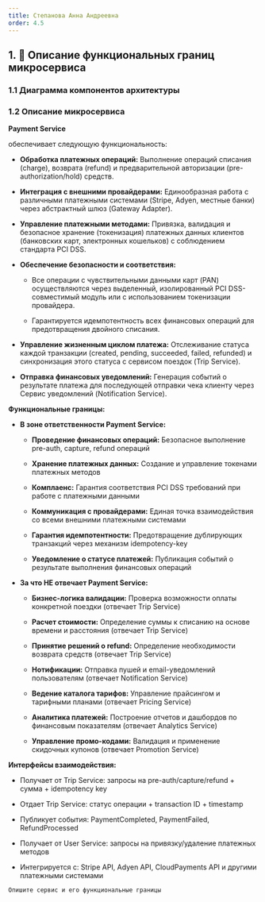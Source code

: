 ```yaml
---
title: Степанова Анна Андреевна
order: 4.5
---
```


## 1\. 📖 Описание функциональных границ микросервиса

### 1\.1 Диаграмма компонентов архитектуры

<mermaid path="./stepanova-anna-2.mermaid" width="780px" height="140px"/>

### 1\.2 Описание микросервиса

**Payment Service**

обеспечивает следующую функциональность:

-  **Обработка платежных операций:** Выполнение операций списания (charge), возврата (refund) и предварительной авторизации (pre-authorization/hold) средств.

-  **Интеграция с внешними провайдерами:** Единообразная работа с различными платежными системами (Stripe, Adyen, местные банки) через абстрактный шлюз (Gateway Adapter).

-  **Управление платежными методами:** Привязка, валидация и безопасное хранение (токенизация) платежных данных клиентов (банковских карт, электронных кошельков) с соблюдением стандарта PCI DSS.

-  **Обеспечение безопасности и соответствия:**

   -  Все операции с чувствительными данными карт (PAN) осуществляются через выделенный, изолированный PCI DSS-совместимый модуль или с использованием токенизации провайдера.

   -  Гарантируется идемпотентность всех финансовых операций для предотвращения двойного списания.

-  **Управление жизненным циклом платежа:** Отслеживание статуса каждой транзакции (created, pending, succeeded, failed, refunded) и синхронизация этого статуса с сервисом поездок (Trip Service).

-  **Отправка финансовых уведомлений:** Генерация событий о результате платежа для последующей отправки чека клиенту через Сервис уведомлений (Notification Service).

**Функциональные границы:**

-  **В зоне ответственности Payment Service:**

   -  **Проведение финансовых операций:** Безопасное выполнение pre-auth, capture, refund операций

   -  **Хранение платежных данных:** Создание и управление токенами платежных методов

   -  **Комплаенс:** Гарантия соответствия PCI DSS требований при работе с платежными данными

   -  **Коммуникация с провайдерами:** Единая точка взаимодействия со всеми внешними платежными системами

   -  **Гарантия идемпотентности:** Предотвращение дублирующих транзакций через механизм idempotency-key

   -  **Уведомление о статусе платежей:** Публикация событий о результате выполнения финансовых операций

-  **За что НЕ отвечает Payment Service:**

   -  **Бизнес-логика валидации:** Проверка возможности оплаты конкретной поездки (отвечает Trip Service)

   -  **Расчет стоимости:** Определение суммы к списанию на основе времени и расстояния (отвечает Trip Service)

   -  **Принятие решений о refund:** Определение необходимости возврата средств (отвечает Trip Service)

   -  **Нотификации:** Отправка пушей и email-уведомлений пользователям (отвечает Notification Service)

   -  **Ведение каталога тарифов:** Управление прайсингом и тарифными планами (отвечает Pricing Service)

   -  **Аналитика платежей:** Построение отчетов и дашбордов по финансовым показателям (отвечает Analytics Service)

   -  **Управление промо-кодами:** Валидация и применение скидочных купонов (отвечает Promotion Service)

**Интерфейсы взаимодействия:**

-  Получает от Trip Service: запросы на pre-auth/capture/refund + сумма + idempotency key

-  Отдает Trip Service: статус операции + transaction ID + timestamp

-  Публикует события: PaymentCompleted, PaymentFailed, RefundProcessed

-  Получает от User Service: запросы на привязку/удаление платежных методов

-  Интегрируется с: Stripe API, Adyen API, CloudPayments API и другими платежными системами

```
Опишите сервис и его функциональные границы
```